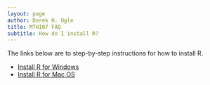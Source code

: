 ```yaml
---
layout: page
author: Derek H. Ogle
title: MTH107 FAQ
subtitle: How do I install R?
---
```


The links below are to step-by-step instructions for how to install R.

* [Install R for Windows](http://derekogle.com/IFAR/supplements/installations/InstallRWin.html)
* [Install R for Mac OS](http://derekogle.com/IFAR/supplements/installations/InstallRMac.html)
